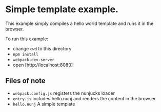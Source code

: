 # Simple template example.

This example simply compiles a hello world template and runs it in the browser.

To run this example:

- change `cwd` to this directory
- `npm install`
- `webpack-dev-server`
- open [http://localhost:8080]


## Files of note

- `webpack.config.js` registers the nunjucks loader
- `entry.js` includes hello.nunj and renders the content in the browser
- `hello.nunj` A simple template